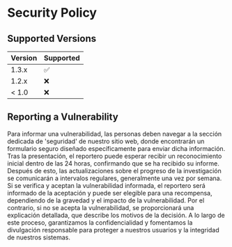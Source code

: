 # Security Policy

## Supported Versions

| Version | Supported          |
| ------- | ------------------ |
| 1.3.x   | :white_check_mark: |
| 1.2.x   | :x:                |
| < 1.0   | :x:                |

## Reporting a Vulnerability

Para informar una vulnerabilidad, las personas deben navegar a la sección dedicada de 'seguridad' de nuestro sitio web, donde encontrarán un formulario seguro diseñado específicamente para enviar dicha información. Tras la presentación, el reportero puede esperar recibir un reconocimiento inicial dentro de las 24 horas, confirmando que se ha recibido su informe.
Después de esto, las actualizaciones sobre el progreso de la investigación se comunicarán a intervalos regulares, generalmente una vez por semana. Si se verifica y aceptan la vulnerabilidad informada, el reportero será informado de la aceptación y puede ser elegible para una recompensa, dependiendo de la gravedad y el impacto de la vulnerabilidad.
Por el contrario, si no se acepta la vulnerabilidad, se proporcionará una explicación detallada, que describe los motivos de la decisión. A lo largo de este proceso, garantizamos la confidencialidad y fomentamos la divulgación responsable para proteger a nuestros usuarios y la integridad de nuestros sistemas.
